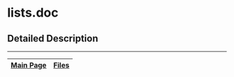 # lists.doc #



## Detailed Description ##




---
| [Main Page](Doxygen.md) | [Files](Doxygen_files.md) |
|:------------------------|:--------------------------|
